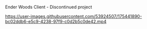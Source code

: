 Ender Woods Client - Discontinued project



https://user-images.githubusercontent.com/53924507/175441890-bc02ddb6-e5c9-4238-97f9-c0d2b5c0de42.mp4

